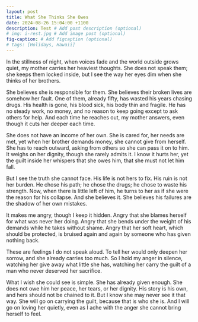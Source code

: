 ```yaml
---
layout: post
title: What She Thinks She Owes
date: 2024-08-26 15:04:00 +1100
description: Test # Add post description (optional)
# img: i-rest.jpg # Add image post (optional)
fig-caption: # Add figcaption (optional)
# tags: [Holidays, Hawaii]
---
```

In the stillness of night, when voices fade and the world outside grows quiet, my mother carries her heaviest thoughts. She does not speak them; she keeps them locked inside, but I see the way her eyes dim when she thinks of her brothers. 

She believes she is responsible for them. She believes their broken lives are somehow her fault. One of them, already fifty, has wasted his years chasing drugs. His health is gone, his blood sick, his body thin and fragile. He has no steady work, no money, and no reason to keep going except to ask others for help. And each time he reaches out, my mother answers, even though it cuts her deeper each time.

She does not have an income of her own. She is cared for, her needs are met, yet when her brother demands money, she cannot give from herself. She has to reach outward, asking from others so she can pass it on to him. It weighs on her dignity, though she rarely admits it. I know it hurts her, yet the guilt inside her whispers that she owes him, that she must not let him fall.

But I see the truth she cannot face. His life is not hers to fix. His ruin is not her burden. He chose his path; he chose the drugs; he chose to waste his strength. Now, when there is little left of him, he turns to her as if she were the reason for his collapse. And she believes it. She believes his failures are the shadow of her own mistakes.

It makes me angry, though I keep it hidden. Angry that she blames herself for what was never her doing. Angry that she bends under the weight of his demands while he takes without shame. Angry that her soft heart, which should be protected, is bruised again and again by someone who has given nothing back.

These are feelings I do not speak aloud. To tell her would only deepen her sorrow, and she already carries too much. So I hold my anger in silence, watching her give away what little she has, watching her carry the guilt of a man who never deserved her sacrifice.

What I wish she could see is simple. She has already given enough. She does not owe him her peace, her tears, or her dignity. His story is his own, and hers should not be chained to it. But I know she may never see it that way. She will go on carrying the guilt, because that is who she is. And I will go on loving her quietly, even as I ache with the anger she cannot bring herself to feel.
